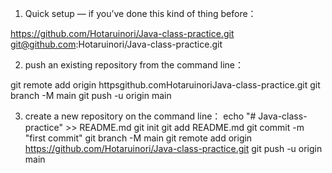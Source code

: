 1. Quick setup — if you’ve done this kind of thing before：

https://github.com/Hotaruinori/Java-class-practice.git
git@github.com:Hotaruinori/Java-class-practice.git

2. push an existing repository from the command line：

git remote add origin httpsgithub.comHotaruinoriJava-class-practice.git
git branch -M main
git push -u origin main

3. create a new repository on the command line：
echo "# Java-class-practice" >> README.md
git init
git add README.md
git commit -m "first commit"
git branch -M main
git remote add origin https://github.com/Hotaruinori/Java-class-practice.git
git push -u origin main
